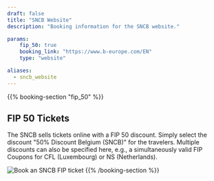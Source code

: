 ```yaml
---
draft: false
title: "SNCB Website"
description: "Booking information for the SNCB website."

params:
    fip_50: true
    booking_link: "https://www.b-europe.com/EN"
    type: "website"

aliases:
  - sncb_website
---
```


{{% booking-section "fip_50" %}}
## FIP 50 Tickets

The SNCB sells tickets online with a FIP 50 discount. Simply select the discount "50% Discount Belgium (SNCB)" for the travelers. Multiple discounts can also be specified here, e.g., a simultaneously valid FIP Coupons for CFL (Luxembourg) or NS (Netherlands).

![Book an SNCB FIP ticket](fip_sncb_website.webp)
{{% /booking-section %}}
